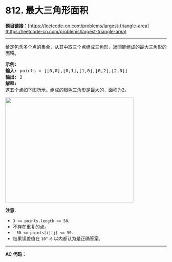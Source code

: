 # 812. 最大三角形面积

**题目链接：**[https://leetcode-cn.com/problems/largest-triangle-area](https://leetcode-cn.com/problems/largest-triangle-area)

---

<div class="content__1Y2H">
 <div class="notranslate">
  <p>给定包含多个点的集合，从其中取三个点组成三角形，返回能组成的最大三角形的面积。</p> 
  <pre class="language-text"><strong>示例:</strong>
<strong>输入:</strong> points = [[0,0],[0,1],[1,0],[0,2],[2,0]]
<strong>输出:</strong> 2
<strong>解释:</strong> 
这五个点如下图所示。组成的橙色三角形是最大的，面积为2。
</pre> 
  <p><img style="height:328px; width:400px" src="/uploads/2018/04/04/1027.png" alt=""></p> 
  <p><strong>注意: </strong></p> 
  <ul> 
   <li><code>3 &lt;= points.length &lt;= 50</code>.</li> 
   <li>不存在重复的点。</li> 
   <li>&nbsp;<code>-50 &lt;= points[i][j] &lt;= 50</code>.</li> 
   <li>结果误差值在&nbsp;<code>10^-6</code>&nbsp;以内都认为是正确答案。</li> 
  </ul> 
 </div>
</div>

---

**AC 代码：**

```java

```